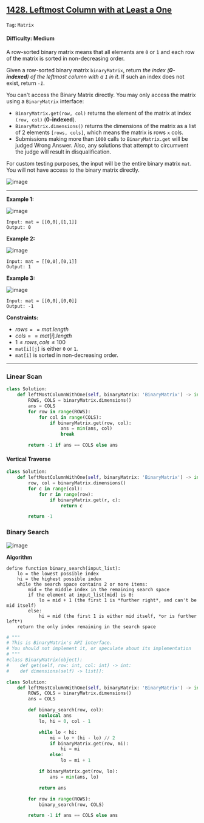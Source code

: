 ## [1428. Leftmost Column with at Least a One](https://leetcode.com/problems/leftmost-column-with-at-least-a-one)

```Tag```: ```Matrix```

#### Difficulty: Medium

A row-sorted binary matrix means that all elements are ```0``` or ```1``` and each row of the matrix is sorted in non-decreasing order.

Given a row-sorted binary matrix ```binaryMatrix```, return _the index (__0-indexed__) of the leftmost column with a ```1``` in it_. If such an index does not exist, return _```-1```_.

You can't access the Binary Matrix directly. You may only access the matrix using a ```BinaryMatrix``` interface:

- ```BinaryMatrix.get(row, col)``` returns the element of the matrix at index ```(row, col)``` (__0-indexed__).
- ```BinaryMatrix.dimensions()``` returns the dimensions of the matrix as a list of 2 elements ```[rows, cols]```, which means the matrix is rows ```x``` cols.
- Submissions making more than ```1000``` calls to ```BinaryMatrix.get``` will be judged Wrong Answer. Also, any solutions that attempt to circumvent the judge will result in disqualification.

For custom testing purposes, the input will be the entire binary matrix ```mat```. You will not have access to the binary matrix directly.

![image](https://github.com/quananhle/Python/assets/35042430/58a3ad72-e682-45fc-a13b-be087015fb88)

---

__Example 1:__

![image](https://assets.leetcode.com/uploads/2019/10/25/untitled-diagram-5.jpg)
```
Input: mat = [[0,0],[1,1]]
Output: 0
```

__Example 2:__

![image](https://assets.leetcode.com/uploads/2019/10/25/untitled-diagram-4.jpg)
```
Input: mat = [[0,0],[0,1]]
Output: 1
```

__Example 3:__

![image](https://assets.leetcode.com/uploads/2019/10/25/untitled-diagram-3.jpg)
```
Input: mat = [[0,0],[0,0]]
Output: -1
```

__Constraints:__

- $rows == mat.length$
- $cols == mat[i].length$
- $1 \le rows, cols \le 100$
- ```mat[i][j]``` is either ```0``` or ```1```.
- ```mat[i]``` is sorted in non-decreasing order.

---

### Linear Scan

```Python
class Solution:
    def leftMostColumnWithOne(self, binaryMatrix: 'BinaryMatrix') -> int:
        ROWS, COLS = binaryMatrix.dimensions()
        ans = COLS
        for row in range(ROWS):
            for col in range(COLS):
                if binaryMatrix.get(row, col):
                    ans = min(ans, col)
                    break

        return -1 if ans == COLS else ans
```

#### Vertical Traverse

```Python
class Solution:
    def leftMostColumnWithOne(self, binaryMatrix: 'BinaryMatrix') -> int:
        row, col = binaryMatrix.dimensions()
        for c in range(col):
            for r in range(row):
                if binaryMatrix.get(r, c):
                    return c

        return -1
```

### Binary Search

![image](https://github.com/quananhle/Python/assets/35042430/bf72f9fd-0136-4e9e-9ef1-e07d59ea479f)

__Algorithm__

```
define function binary_search(input_list):
    lo = the lowest possible index
    hi = the highest possible index
    while the search space contains 2 or more items:
        mid = the middle index in the remaining search space
        if the element at input_list[mid] is 0:
            lo = mid + 1 (the first 1 is *further right*, and can't be mid itself)
        else:
            hi = mid (the first 1 is either mid itself, *or is further left*)
    return the only index remaining in the search space
```

```Python
# """
# This is BinaryMatrix's API interface.
# You should not implement it, or speculate about its implementation
# """
#class BinaryMatrix(object):
#    def get(self, row: int, col: int) -> int:
#    def dimensions(self) -> list[]:

class Solution:
    def leftMostColumnWithOne(self, binaryMatrix: 'BinaryMatrix') -> int:
        ROWS, COLS = binaryMatrix.dimensions()
        ans = COLS

        def binary_search(row, col):
            nonlocal ans
            lo, hi = 0, col - 1

            while lo < hi:
                mi = lo + (hi - lo) // 2
                if binaryMatrix.get(row, mi):
                    hi = mi
                else:
                    lo = mi + 1

            if binaryMatrix.get(row, lo):
                ans = min(ans, lo)

            return ans

        for row in range(ROWS):
            binary_search(row, COLS)

        return -1 if ans == COLS else ans
```

